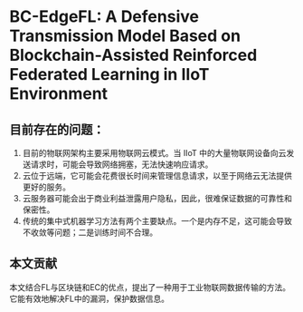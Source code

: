 # BC-EdgeFL: A Defensive Transmission Model Based on Blockchain-Assisted Reinforced Federated Learning in IIoT Environment


## 目前存在的问题：
1. 目前的物联网架构主要采用物联网云模式。当 IIoT 中的大量物联网设备向云发送请求时，可能会导致网络拥塞，无法快速响应请求。
2. 云位于远端，它可能会花费很长时间来管理信息请求，以至于网络云无法提供更好的服务。
3. 云服务器可能会出于商业利益泄露用户隐私，因此，很难保证数据的可靠性和保密性。
4. 传统的集中式机器学习方法有两个主要缺点。一个是内存不足，这可能会导致不收敛等问题；二是训练时间不合理。

## 本文贡献
本文结合FL与区块链和EC的优点，提出了一种用于工业物联网数据传输的方法。它能有效地解决FL中的漏洞，保护数据信息。
